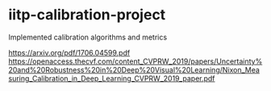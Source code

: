 # iitp-calibration-project
Implemented calibration algorithms and metrics

https://arxiv.org/pdf/1706.04599.pdf
https://openaccess.thecvf.com/content_CVPRW_2019/papers/Uncertainty%20and%20Robustness%20in%20Deep%20Visual%20Learning/Nixon_Measuring_Calibration_in_Deep_Learning_CVPRW_2019_paper.pdf
